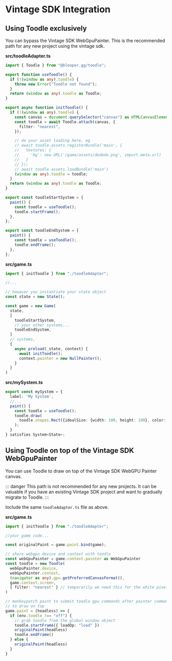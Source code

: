 # Vintage SDK Integration

## Using Toodle exclusively

You can bypass the Vintage SDK WebGpuPainter. This is the recommended path for any new project using the vintage sdk.

**src/toodleAdapter.ts**

```ts
import { Toodle } from "@blooper.gg/toodle";

export function useToodle() {
  if (!(window as any).toodle) {
    throw new Error("Toodle not found");
  }
  return (window as any).toodle as Toodle;
}

export async function initToodle() {
  if (!(window as any).toodle) {
    const canvas = document.querySelector("canvas") as HTMLCanvasElement;
    const toodle = await Toodle.attach(canvas, {
      filter: "nearest",
    });

    // do your asset loading here, eg
    // await toodle.assets.registerBundle('main', {
    //   textures: {
    //     'bg': new URL('/game/assets/dedede.png', import.meta.url)
    //   }
    // });
    // await toodle.assets.loadBundle('main')
    (window as any).toodle = toodle;
  }
  return (window as any).toodle as Toodle;
}

export const toodleStartSystem = {
  paint() {
    const toodle = useToodle();
    toodle.startFrame();
  },
};

export const toodleEndSystem = {
  paint() {
    const toodle = useToodle();
    toodle.endFrame();
  },
};
```

**src/game.ts**

```ts
import { initToodle } from "./toodleAdapter";

//...

// however you instantiate your state object
const state = new State();

const game = new Game(
  state,
  [
    toodleStartSystem,
    // your other systems...
    toodleEndSystem,
  ]
  // systems,
  {
    async preload(_state, context) {
      await initToodle();
      context.painter = new NullPainter();
    }
  }
)
```

**src/mySystem.ts**

```ts
export const mySystem = {
  label: 'My System',
  //...
  paint() {
    const toodle = useToodle();
    toodle.draw(
      toodle.shapes.Rect({idealSize: {width: 100, height: 100}, color: { r: 1, g: 0, b: 0, a: 1 }})
    );
  }
} satisfies System<State>;
```

## Using Toodle on top of the Vintage SDK WebGpuPainter

You can use Toodle to draw on top of the Vintage SDK WebGPU Painter canvas.

::: danger
This path is not recommended for any new projects. It can be valuable if you have an existing Vintage SDK project and want to gradually migrate to Toodle.
:::

Include the same `toodleAdapter.ts` file as above.

**src/game.ts**

```ts
import { initToodle } from "./toodleAdapter";

//your game code...

const originalPaint = game.paint.bind(game);

// share webgpu device and context with toodle
const webGpuPainter = game.context.painter as WebGpuPainter
const toodle = new Toodle(
  webGpuPainter.device,
  webGpuPainter.context,
  (navigator as any).gpu.getPreferredCanvasFormat(),
  game.context.screen,
  { filter: "nearest" } // temporarily we need this for the white pixel primitive - it's a known bug
)

// monkeypatch paint to submit toodle gpu commands after painter commands
// to draw on top
game.paint = (headless) => {
  if (env.toodle !== "off") {
    // grab toodle from the global window object
    toodle.startFrame({ loadOp: "load" })
    originalPaint(headless)
    toodle.endFrame()
  } else {
    originalPaint(headless)
  }
}
```
